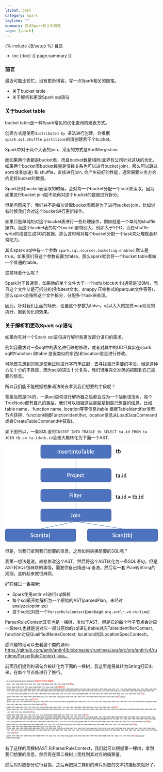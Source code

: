 ```yaml
---
layout: post
category: spark
tagline: ""
summary: 写点Spark相关的随笔
tags: [spark]
---
```

{% include JB/setup %}
目录
* toc
{:toc}
{{ page.summary }}

### 前言

最近可能比较忙，没有更新博客，写一点Spark相关的随笔。

- 关于bucket table
- 关于解析和更改Spark sql语句

### 关于bucket table

bucket table是一种Spark常见的优化查询的建表方式。

创建方式是使用`distributed by `语法进行创建，会根据`spark.sql.shuffle.partitions`的值创建若干个bucket。

Spark中对于两个大表的join，采用的方式是SortMergeJoin. 

而如果两个表都是bucket表，而且bucket数量相同(业界有公司针对这块的优化，如果两个bucket表bucket数量是倍数关系也可以进行bucket join)，那么可以跳过sort(或者加速) 和 shuffle，直接进行join, 会产生较好的性能，通常需要业务方会约定好bucket的数量。

Spark针对bucket表读取的时候，会对每一个bucket分配一个task来读取，因为如果进行bucket join就不能再对这个bucket的数据进行拆分。

但是问题来了，我们并不是每次读取bucket表都是为了进行bucket join，比如说有时候我们会对这个bucket进行更新操作。

如果只是单纯的对这个bucket表进行一些处理操作，例如就是一个单纯的shuffle操作。而这个bucket表的每个bucket都特别大，例如大于1个G，而在shuffle write阶段要生成3G的数据。那么这时候对每个bucket分配一个task来处理就会非常吃力。

其实spark sql中有一个参数 `spark.sql.sources.bucketing.enabled`,默认是true。如果我们将这个参数设置为false，那么spark就会将一个bucket table看做一个普通的table。

这意味着什么呢？

Spark对于普通表，如果他的单个文件大于一个hdfs  block大小(通常是128M)，而且这个文件又是可拆分的(例如text文本，snappy 压缩格式的parquet文件等等)，那么spark会按照这个文件拆分，分配多个task来处理。

因此，针对我们上面的场景，设置这个参数为false，可以大大的加快map阶段的执行，起到优化的效果。

### 关于解析和更改Spark sql语句

如果你有对一个Spark sql语句进行解析和更改部分语句的需求。

例如我需求对一条sql中的表名进行映射修改，或者对其中的UDF(其实在spark sql中function 和table 是很类似的东西)和location信息进行修改。

可能首先想到的就是使用正则进行字符串匹配，去寻找自己需要的字段，但是这种方法十分的不靠谱，因为sql的语法十分复杂，我们很难完全准确的抓取到自己需要的信息。

所以我们能不能根据抽象语法树去拿到我们想要的字段呢？

答案当然是Ok的，一条sql语句进行解析器之后都会成为一个抽象语法树，每个TreeNode都有自己的类型，我们可以根据这些类型拿到自己想要的信息，比如table name， function name, location等等信息(table 根据TableIdentifier类型节点获得，function根据FunctionIdentifier, location信息从LoadDataCommand或者CreateTableCommand中获取)。

如下图所以，一条SQL语句`INSERT INTO TRABLE tb SELECT ta.id FROM ta JOIN tb on ta.id=tb.id`会被大概转化为下面一个AST. 

![](/imgs/spark-sth/ast.png)

但是，当我们拿到我们想要的信息，之后如何转换想要的SQL呢？

我第一想法是说，直接修改这个AST，然后将这个AST转化为一条SQL语句。但是AST转SQL很麻烦的事情，需要你自己精通sql语法，然后写一套 Plan转String的规则。这听起来就很麻烦。

好在经过一番探索:

- Spark使用antlr v4进行sql解析
- 每个sql最开始解析为一个原始的AST(parsedPlan，未经过analyze/optimize)
- 这个sql也对应一个`ParserRuleContext`(package `org.antlr.v4.runtime`)

ParserRuleContext其实也是一棵树，类似于AST，但是它的每个叶子节点会对应一段text,也就是说对应一部分原始的sql语句(table对应TableIdentifierContext，function对应QualifiedNameContext, location对应LocationSpecContext)。

感兴趣的话可以去看这个类的源码: https://github.com/antlr/antlr4/blob/master/runtime/Java/src/org/antlr/v4/runtime/ParserRuleContext.java。

前面我们提到的语句会被转化为下面的一棵树，我这里是将其转为String打印出来，在每个节点处进行了换行。

![](/imgs/spark-sth/parserRuleContext.png)

有了这样的两棵树AST 和ParserRuleContext，我们就可以根据第一棵树，拿到我们想要的信息，然后再在第二棵树上面找到其对应的偏移量。

然后对对应部分进行替换，之后再把第二棵树的碎片对应的文本拼接起来就好了。